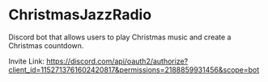 # ChristmasJazzRadio
Discord bot that allows users to play Christmas music and create a Christmas countdown.

Invite Link: https://discord.com/api/oauth2/authorize?client_id=1152713761602420817&permissions=2188859931456&scope=bot
